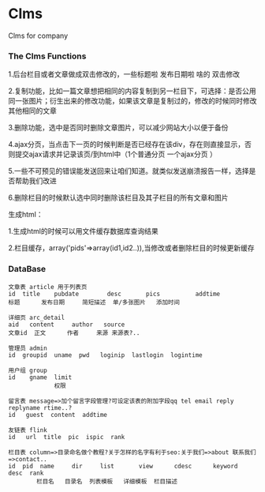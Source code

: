 Clms
=======

Clms for company

### The Clms Functions
  1.后台栏目或者文章做成双击修改的，一些标题啦 发布日期啦 啥的 双击修改
  
  2.复制功能，比如一篇文章想把相同的内容复制到另一栏目下，可选择：是否公用同一张图片；衍生出来的修改功能，如果该文章是复制过的，修改的时候同时修改其他相同的文章
  
  3.删除功能，选中是否同时删除文章图片，可以减少网站大小以便于备份
  
  4.ajax分页，当点击下一页的时候判断是否已经存在该div，存在则直接显示，否则提交ajax请求并记录该页/到html中（1个普通分页 一个ajax分页
  ）
  
  5.一些不可预见的错误能发送回来让咱们知道。就类似发送崩溃报告一样，选择是否帮助我们改进
  
  6.删除栏目的时候默认选中同时删除该栏目及其子栏目的所有文章和图片
  
  
  
  生成html：
  
  1.生成html的时候可以用文件缓存数据库查询结果
  
  2.栏目缓存，array('pids'=>array(id1,id2..)),当修改或者删除栏目的时候更新缓存

### DataBase
    文章表 article 用于列表页
    id	title	 pubdate		desc	   pics          addtime
    标题	    发布日期	 简短描述  单/多张图片   添加时间
  
    详细页 arc_detail
    aid	  content	  author   source   
    文章id  正文	  作者     来源 来源表?..  
    
    管理员 admin
    id  groupid  uname  pwd   loginip  lastlogin  logintime
  
    用户组 group
    id    gname  limit
                 权限      
  
    留言表 message=>加个留言字段管理?可设定该表的附加字段qq tel email reply replyname rtime..?
    id   guest  content  addtime
    
    友链表 flink
    id   url  title  pic  ispic  rank
  
    栏目表 column=>目录命名做个教程?关于怎样的名字有利于seo:关于我们=>about 联系我们=>contact..
    id  pid  name     dir     list       view      cdesc      keyword  desc  rank 
            栏目名   目录名  列表模板   详细模板  栏目描述
